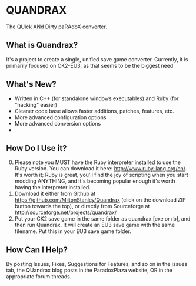 QUANDRAX
========
The QUick ANd Dirty paRAdoX converter.

What is Quandrax?
-----------------
It's a project to create a single, unified save game converter. Currently, it is primarily focused on CK2-EU3, as that seems to be the biggest need.

What's New?
-----------
- Written in C++ (for standalone windows executables) and Ruby (for "hacking" easier)
- Cleaner code base allows faster additions, patches, features, etc.
- More advanced configuration options
- More advanced conversion options
-

How Do I Use it?
----------------
0. Please note you MUST have the Ruby interpreter installed to use the Ruby version. You can download it here: http://www.ruby-lang.org/en/. It's worth it; Ruby is great, you'll find the joy of scripting when you start modding ANYTHING, and it's becoming popular enough it's worth having the interpreter installed.
1. Download it either from Github at https://github.com/MiltonStanley/Quandrax (click on the download ZIP button towards the top), or directly from Sourceforge at http://sourceforge.net/projects/quandrax/
2. Put your CK2 save game in the same folder as quandrax.[exe or rb], and then run Quandrax. It will create an EU3 save game with the same filename. Put this in your EU3 save game folder. 

How Can I Help?
---------------
By posting Issues, Fixes, Suggestions for Features, and so on in the issues tab, the QUandrax blog posts in the ParadoxPlaza website, OR in the appropriate forum threads.
